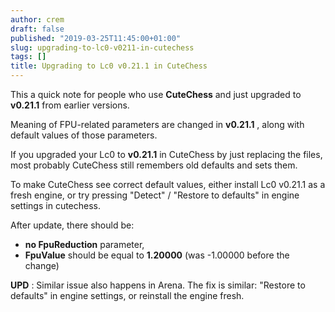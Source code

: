 ```yaml
---
author: crem
draft: false
published: "2019-03-25T11:45:00+01:00"
slug: upgrading-to-lc0-v0211-in-cutechess
tags: []
title: Upgrading to Lc0 v0.21.1 in CuteChess
---
```


This a quick note for people who use **CuteChess** and just upgraded to
**v0.21.1** from earlier versions.

Meaning of FPU-related parameters are changed in **v0.21.1** , along with
default values of those parameters.

<!--more-->

If you upgraded your Lc0 to **v0.21.1** in CuteChess by just replacing the
files, most probably CuteChess still remembers old defaults and sets them.

To make CuteChess see correct default values, either install Lc0 v0.21.1 as a
fresh engine, or try pressing "Detect" / "Restore to defaults" in engine
settings in cutechess.

After update, there should be:

  *  **no FpuReduction** parameter, 
  * **FpuValue** should be equal to **1.20000** (was -1.00000 before the change)

 **UPD** : Similar issue also happens in Arena. The fix is similar: "Restore
to defaults" in engine settings, or reinstall the engine fresh.
